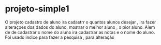 # projeto-simple1
O projeto  cadastro de aluno ira cadastrr o quantos alunos desejar , ira fazer alteraçoes dos dados do aluno, mostrar o melhor aluno , o pior aluno.
Alem de de cadastrar o nome do aluno ira cadastrar as notas e o nome do aluno.
Foi usado indice para fazer a pesquisa , para alteração 
